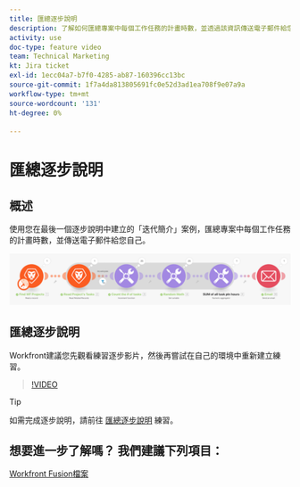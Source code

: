 ```yaml
---
title: 匯總逐步說明
description: 了解如何匯總專案中每個工作任務的計畫時數，並透過該資訊傳送電子郵件給您自己，全部位於 [!DNL Adobe Workfront Fusion].
activity: use
doc-type: feature video
team: Technical Marketing
kt: Jira ticket
exl-id: 1ecc04a7-b7f0-4285-ab87-160396cc13bc
source-git-commit: 1f7a4da813805691fc0e52d3ad1ea708f9e07a9a
workflow-type: tm+mt
source-wordcount: '131'
ht-degree: 0%

---
```


# 匯總逐步說明

## 概述

使用您在最後一個逐步說明中建立的「迭代簡介」案例，匯總專案中每個工作任務的計畫時數，並傳送電子郵件給您自己。

![融合場景的影像](assets/iteration-and-aggregation-2.png)

## 匯總逐步說明

Workfront建議您先觀看練習逐步影片，然後再嘗試在自己的環境中重新建立練習。

>[!VIDEO](https://video.tv.adobe.com/v/335280/?quality=12)

>[!TIP]
>
>如需完成逐步說明，請前往 [匯總逐步說明](https://experienceleague.adobe.com/docs/workfront-learn/tutorials-workfront/fusion/exercises/aggregation.html?lang=en) 練習。


## 想要進一步了解嗎？ 我們建議下列項目：

[Workfront Fusion檔案](https://experienceleague.adobe.com/docs/workfront/using/adobe-workfront-fusion/workfront-fusion-2.html?lang=en)
